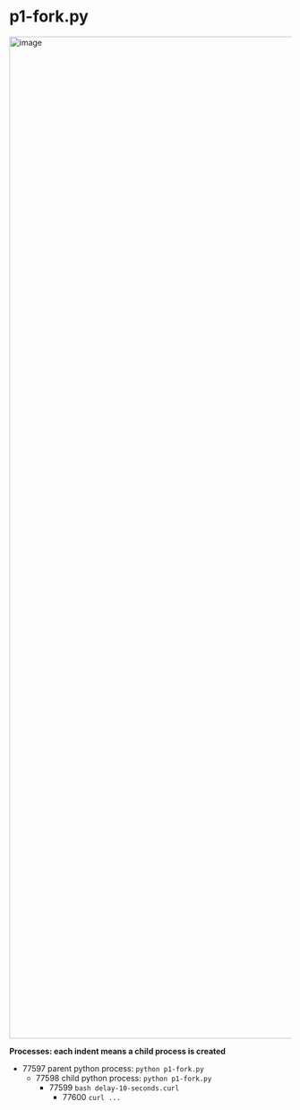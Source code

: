 # p1-fork.py

<img width="2342" height="1788" alt="image" src="https://github.com/user-attachments/assets/377f2a87-aa7a-4107-a418-26129b7934cf" />

**Processes: each indent means a child process is created**

- 77597 parent python process: `python p1-fork.py`
    - 77598 child python process: `python p1-fork.py`
        - 77599 `bash delay-10-seconds.curl`
            - 77600 `curl ...`


